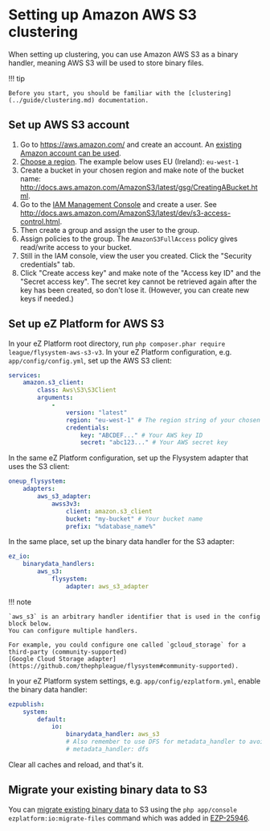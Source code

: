 # Setting up Amazon AWS S3 clustering

When setting up clustering, you can use Amazon AWS S3 as a binary handler,
meaning AWS S3 will be used to store binary files.

!!! tip

    Before you start, you should be familiar with the [clustering](../guide/clustering.md) documentation.

## Set up AWS S3 account

1.  Go to <https://aws.amazon.com/> and create an account.
An [existing Amazon account can be used](http://docs.aws.amazon.com/AmazonS3/latest/gsg/SigningUpforS3.html).
1.  [Choose a region](http://docs.aws.amazon.com/storagegateway/latest/userguide/available-regions-intro.html).
The example below uses EU (Ireland): `eu-west-1`
1.  Create a bucket in your chosen region and make note of the bucket name:
<http://docs.aws.amazon.com/AmazonS3/latest/gsg/CreatingABucket.html>.
1.  Go to the [IAM Management Console](https://console.aws.amazon.com/iam/home#/users) and create a user.
See <http://docs.aws.amazon.com/AmazonS3/latest/dev/s3-access-control.html>.
1.  Then create a group and assign the user to the group.
1.  Assign policies to the group. The `AmazonS3FullAccess` policy gives read/write access to your bucket.
1.  Still in the IAM console, view the user you created. Click the "Security credentials" tab.
1.  Click "Create access key" and make note of the "Access key ID" and the "Secret access key".
The secret key cannot be retrieved again after the key has been created, so don't lose it.
(However, you can create new keys if needed.)

## Set up eZ Platform for AWS S3

In your eZ Platform root directory, run `php composer.phar require league/flysystem-aws-s3-v3`.
In your eZ Platform configuration, e.g. `app/config/config.yml`, set up the AWS S3 client:

``` yaml
services:
    amazon.s3_client:
        class: Aws\S3\S3Client
        arguments:
            -
                version: "latest"
                region: "eu-west-1" # The region string of your chosen region
                credentials:
                    key: "ABCDEF..." # Your AWS key ID
                    secret: "abc123..." # Your AWS secret key
```

In the same eZ Platform configuration, set up the Flysystem adapter that uses the S3 client:

``` yaml
oneup_flysystem:
    adapters:
        aws_s3_adapter:
            awss3v3:
                client: amazon.s3_client
                bucket: "my-bucket" # Your bucket name
                prefix: "%database_name%"
```

In the same place, set up the binary data handler for the S3 adapter:

``` yaml
ez_io:
    binarydata_handlers:
        aws_s3:
            flysystem:
                adapter: aws_s3_adapter
```

!!! note

    `aws_s3` is an arbitrary handler identifier that is used in the config block below.
    You can configure multiple handlers.

    For example, you could configure one called `gcloud_storage` for a third-party (community-supported)
    [Google Cloud Storage adapter](https://github.com/thephpleague/flysystem#community-supported).

In your eZ Platform system settings, e.g. `app/config/ezplatform.yml`, enable the binary data handler:

``` yaml
ezpublish:
    system:
        default:
            io:
                binarydata_handler: aws_s3
                # Also remember to use DFS for metadata_handler to avoid expensive lookups to S3 (see Clustering guide)
                # metadata_handler: dfs
```

Clear all caches and reload, and that's it.

## Migrate your existing binary data to S3

You can [migrate existing binary data](../guide/clustering.md#migration) to S3 using the `php app/console ezplatform:io:migrate-files` command
which was added in [EZP-25946](https://jira.ez.no/browse/EZP-25946).
